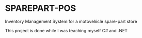 # SPAREPART-POS
Inventory Management System  for a motovehicle  spare-part store 
<div>
  <l1>This project is done while I was teaching myself C# and .NET</l1>
</div>
